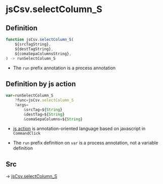 # jsCsv.selectColumn_S

## Definition

```js.js
function jsCsv.selectColumn_S(
	${srcTagString},
	${destTagString},
	${comaSepaColumnsString},
) -> runSelectColumn_S
```

- The `run` prefix annotation is a process annotation
## Definition by js action

```js.js
var=runSelectColumn_S
	?func=jsCsv.selectColumn_S
	?args=
		&srcTag=${String}
		&destTag=${String}
		&comaSepaColumns=${String}
```

- [js action](#) is annotation-oriented language based on javascript in `CommandClick`

- The `run` prefix definition on `var` is a process annotation, not a variable definition

## Src

-> [jsCsv.selectColumn_S](https://github.com/puutaro/CommandClick/blob/master/app/src/main/java/com/puutaro/commandclick/fragment_lib/terminal_fragment/js_interface/JsCsv.kt#L369)


